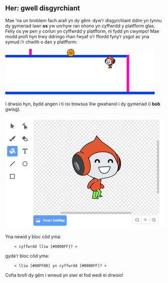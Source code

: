 ## Her: gwell disgyrchiant

Mae ‘na un broblem fach arall yn dy gêm: dyw’r disgyrchiant ddim yn tynnu dy gymeriad lawr **os** yw unrhyw ran ohono yn cyffwrdd y platfform glas. Felly os yw pen y corlun yn cyffwrdd y platfform, ni fydd yn cwympo! Mae modd profi hyn trwy ddringo rhan fwyaf o’r ffordd fyny’r ysgol ac yna symud i’r chwith o dan y platfform:

![sgrinlun](images/dodge-gravity-bug.png)

I drwsio hyn, bydd angen i ti roi trowsus lliw gwahanol i dy gymeriad (i **bob** gwisg).

![sgrinlun](images/dodge-trousers.png)

Yna newid y bloc côd yma:

```blocks3
    < cyffwrdd lliw [#0000FF]? >
```

gyda'r bloc côd yma:

```blocks3
    < lliw [#00FF00] yn cyffwrdd [#0000FF]? >
```

Cofia brofi dy gêm i wneud yn siwr ei fod wedi ei drwsio!